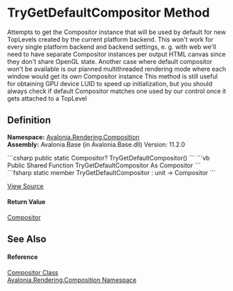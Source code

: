 # TryGetDefaultCompositor Method


Attempts to get the Compositor instance that will be used by default for new TopLevels created by the current platform backend. This won't work for every single platform backend and backend settings, e. g. with web we'll need to have separate Compositor instances per output HTML canvas since they don't share OpenGL state. Another case where default compositor won't be available is our planned multithreaded rendering mode where each window would get its own Compositor instance This method is still useful for obtaining GPU device LUID to speed up initialization, but you should always check if default Compositor matches one used by our control once it gets attached to a TopLevel



## Definition
**Namespace:** <a href="N_Avalonia_Rendering_Composition">Avalonia.Rendering.Composition</a>  
**Assembly:** Avalonia.Base (in Avalonia.Base.dll) Version: 11.2.0

<Tabs groupId="api-code-preview">
<TabItem value="csharp" label="C#">
```csharp
public static Compositor? TryGetDefaultCompositor()
```
</TabItem>
<TabItem value="vb" label="VB">
```vb
Public Shared Function TryGetDefaultCompositor As Compositor
```
</TabItem>
<TabItem value="fsharp" label="F#">
```fsharp
static member TryGetDefaultCompositor : unit -> Compositor 
```
</TabItem>
</Tabs>



<a href="https://github.com/AvaloniaUI/Avalonia/tree/master/src/Avalonia.Base/Rendering/Composition/Compositor.cs#L332" title="View the source code">View Source</a>



#### Return Value
<a href="T_Avalonia_Rendering_Composition_Compositor">Compositor</a>  


## See Also


#### Reference
<a href="T_Avalonia_Rendering_Composition_Compositor">Compositor Class</a>  
<a href="N_Avalonia_Rendering_Composition">Avalonia.Rendering.Composition Namespace</a>  

